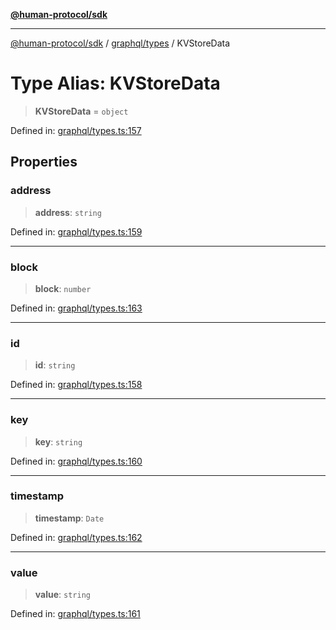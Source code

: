 [**@human-protocol/sdk**](../../../README.md)

***

[@human-protocol/sdk](../../../modules.md) / [graphql/types](../README.md) / KVStoreData

# Type Alias: KVStoreData

> **KVStoreData** = `object`

Defined in: [graphql/types.ts:157](https://github.com/humanprotocol/human-protocol/blob/d67d122403122f60659ce3c7e533ed3853fb3730/packages/sdk/typescript/human-protocol-sdk/src/graphql/types.ts#L157)

## Properties

### address

> **address**: `string`

Defined in: [graphql/types.ts:159](https://github.com/humanprotocol/human-protocol/blob/d67d122403122f60659ce3c7e533ed3853fb3730/packages/sdk/typescript/human-protocol-sdk/src/graphql/types.ts#L159)

***

### block

> **block**: `number`

Defined in: [graphql/types.ts:163](https://github.com/humanprotocol/human-protocol/blob/d67d122403122f60659ce3c7e533ed3853fb3730/packages/sdk/typescript/human-protocol-sdk/src/graphql/types.ts#L163)

***

### id

> **id**: `string`

Defined in: [graphql/types.ts:158](https://github.com/humanprotocol/human-protocol/blob/d67d122403122f60659ce3c7e533ed3853fb3730/packages/sdk/typescript/human-protocol-sdk/src/graphql/types.ts#L158)

***

### key

> **key**: `string`

Defined in: [graphql/types.ts:160](https://github.com/humanprotocol/human-protocol/blob/d67d122403122f60659ce3c7e533ed3853fb3730/packages/sdk/typescript/human-protocol-sdk/src/graphql/types.ts#L160)

***

### timestamp

> **timestamp**: `Date`

Defined in: [graphql/types.ts:162](https://github.com/humanprotocol/human-protocol/blob/d67d122403122f60659ce3c7e533ed3853fb3730/packages/sdk/typescript/human-protocol-sdk/src/graphql/types.ts#L162)

***

### value

> **value**: `string`

Defined in: [graphql/types.ts:161](https://github.com/humanprotocol/human-protocol/blob/d67d122403122f60659ce3c7e533ed3853fb3730/packages/sdk/typescript/human-protocol-sdk/src/graphql/types.ts#L161)
